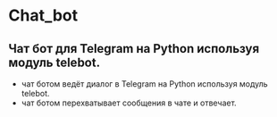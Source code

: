 # Chat_bot 
## Чат бот для Telegram на Python используя модуль telebot. 

+ чат ботом ведёт диалог в Telegram на Python используя модуль telebot.
+ чат ботом перехватывает сообщения в чате и отвечает.
